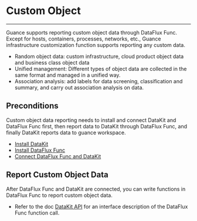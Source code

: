 # Custom Object
---

Guance supports reporting custom object data through DataFlux Func. Except for hosts, containers, processes, networks, etc., Guance infrastructure customization function supports reporting any custom data.

- Random object data: custom infrastructure, cloud product object data and business class object data
- Unified management: Different types of object data are collected in the same format and managed in a unified way.
- Association analysis: add labels for data screening, classification and summary, and carry out association analysis on data.

## Preconditions

Custom object data reporting needs to install and connect DataKit and DataFlux Func first, then report data to DataKit through DataFlux Func, and finally DataKit reports data to guance workspace.

- [Install DataKit](../datakit/datakit-install.md)
- [Install DataFlux Func](../dataflux-func/quick-start.md)
- [Connect DataFlux Func and DataKit](../dataflux-func/connect-to-datakit.md)

## Report Custom Object Data

After DataFlux Func and DataKit are connected, you can write functions in DataFlux Func to report custom object data.

- Refer to the doc [DataKit API](../datakit/apis.md) for an interface description of the DataFlux Func function call.

